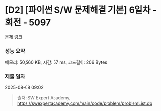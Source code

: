 # [D2] [파이썬 S/W 문제해결 기본] 6일차 - 회전 - 5097 

[문제 링크](https://swexpertacademy.com/main/code/problem/problemDetail.do?contestProbId=AWTVjgHKbn8DFAVT) 

### 성능 요약

메모리: 50,560 KB, 시간: 57 ms, 코드길이: 206 Bytes

### 제출 일자

2025-08-08 09:02



> 출처: SW Expert Academy, https://swexpertacademy.com/main/code/problem/problemList.do